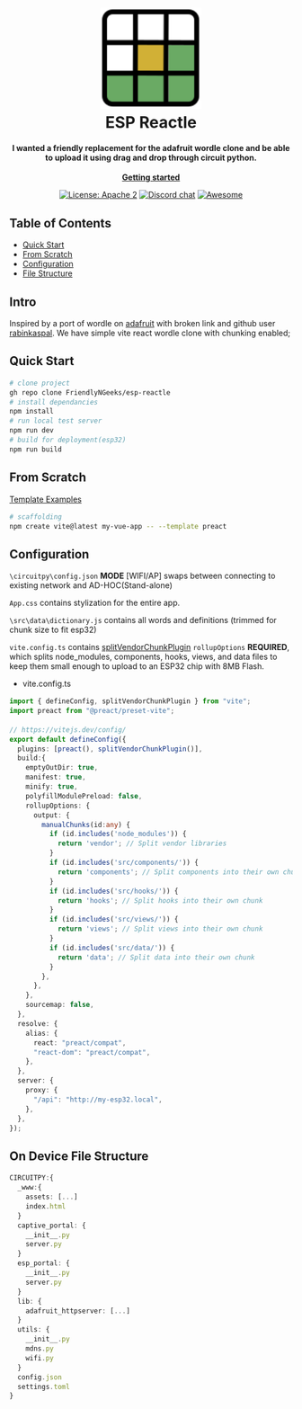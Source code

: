 <h1 align="center">
 <img
  width="180"
  alt="ESP Reactle"
  src="src\favicon.svg">
    <br/>
    ESP Reactle
</h1>

<h4 align="center">
 I wanted a friendly replacement for the adafruit wordle clone and be able to upload it using drag and drop through circuit python.
</h4>

<p align="center">
 <strong>
  <a href="#quick-start">Getting started</a>
 </strong>
</p>
<p align="center">
 <a href="https://opensource.org/licenses/Apache-2.0" target="_blank"><img
  alt="License: Apache 2"
  src="https://img.shields.io/badge/License-Apache%202.0-blue.svg"></a>
 <a href="https://discord.gg/eNKquhG" target="_blank"><img
  alt="Discord chat"
  src="https://img.shields.io/discord/324774009847808000?color=%235865f2&label=Discord&style=flat"></a>
 <a href="https://github.com/awesome-selfhosted/awesome-selfhosted" target="_blank"><img
  alt="Awesome"
  src="https://cdn.rawgit.com/sindresorhus/awesome/d7305f38d29fed78fa85652e3a63e154dd8e8829/media/badge.svg"></a>
</p>


## Table of Contents

- [Quick Start](#quick-start)
- [From Scratch](#from-scratch)
- [Configuration](#configuration)
- [File Structure](#on-device-file-structure)

## Intro

Inspired by a port of wordle on [adafruit](https://learn.adafruit.com/wordle-personal-esp32-s2-web-server/create-the-web-server) with broken link and github user [rabinkaspal](https://github.com/rabinkaspal/react-wordle). We have simple vite react wordle clone with chunking enabled; 

## Quick Start
```bash
# clone project
gh repo clone FriendlyNGeeks/esp-reactle
# install dependancies
npm install
# run local test server
npm run dev
# build for deployment(esp32)
npm run build
```

## From Scratch
[Template Examples](https://vite.dev/guide/#scaffolding-your-first-vite-project)
```bash
# scaffolding
npm create vite@latest my-vue-app -- --template preact
```

## Configuration

`\circuitpy\config.json` **MODE** [WIFI/AP] swaps between connecting to existing network and AD-HOC(Stand-alone)

`App.css` contains stylization for the entire app.

`\src\data\dictionary.js` contains all words and definitions (trimmed for chunk size to fit esp32)

`vite.config.ts` contains [splitVendorChunkPlugin](https://v3.vitejs.dev/guide/build.html#chunking-strategy) `rollupOptions` **REQUIRED**, which splits node_modules, components, hooks, views, and data files to keep them small enough to upload to an ESP32 chip with 8MB Flash. 

- vite.config.ts
```ts
import { defineConfig, splitVendorChunkPlugin } from "vite";
import preact from "@preact/preset-vite";

// https://vitejs.dev/config/
export default defineConfig({
  plugins: [preact(), splitVendorChunkPlugin()],
  build:{
    emptyOutDir: true,
    manifest: true,
    minify: true,
    polyfillModulePreload: false,
    rollupOptions: {
      output: {
        manualChunks(id:any) {
          if (id.includes('node_modules')) {
            return 'vendor'; // Split vendor libraries
          }
          if (id.includes('src/components/')) {
            return 'components'; // Split components into their own chunk
          }
          if (id.includes('src/hooks/')) {
            return 'hooks'; // Split hooks into their own chunk
          }
          if (id.includes('src/views/')) {
            return 'views'; // Split views into their own chunk
          }
          if (id.includes('src/data/')) {
            return 'data'; // Split data into their own chunk
          }
        },
      },
    },
    sourcemap: false,
  },
  resolve: {
    alias: {
      react: "preact/compat",
      "react-dom": "preact/compat",
    },
  },
  server: {
    proxy: {
      "/api": "http://my-esp32.local",
    },
  },
});
```

## On Device File Structure

```ts
CIRCUITPY:{
  _www:{
    assets: [...]
    index.html
  }
  captive_portal: {
    __init__.py
    server.py
  }
  esp_portal: {
    __init__.py
    server.py
  }
  lib: {
    adafruit_httpserver: [...]
  }
  utils: {
    __init__.py
    mdns.py
    wifi.py
  }
  config.json
  settings.toml 
}
```
